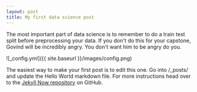 ```yaml
---
layout: post
title: My first data science post
---
```


The most important part of data science is to remember to do a train test split before preprocessing your data. If you don't do this for your capstone, Govind will be incredibly angry. You don't want him to be angry do you.

![_config.yml]({{ site.baseurl }}/images/config.png)

The easiest way to make your first post is to edit this one. Go into /_posts/ and update the Hello World markdown file. For more instructions head over to the [Jekyll Now repository](https://github.com/barryclark/jekyll-now) on GitHub.